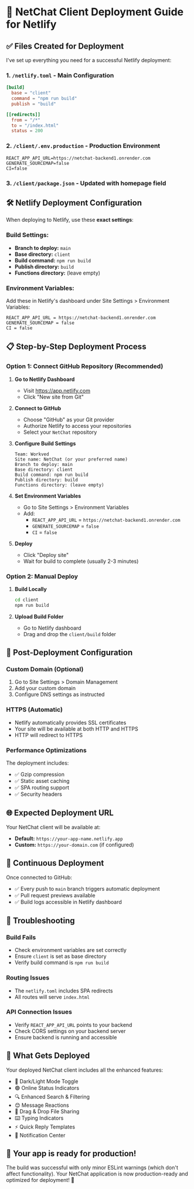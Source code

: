# 🚀 NetChat Client Deployment Guide for Netlify

## ✅ Files Created for Deployment

I've set up everything you need for a successful Netlify deployment:

### 1. `/netlify.toml` - Main Configuration
```toml
[build]
  base = "client"
  command = "npm run build"
  publish = "build"

[[redirects]]
  from = "/*"
  to = "/index.html"
  status = 200
```

### 2. `/client/.env.production` - Production Environment
```
REACT_APP_API_URL=https://netchat-backend1.onrender.com
GENERATE_SOURCEMAP=false
CI=false
```

### 3. `/client/package.json` - Updated with homepage field

## 🛠️ Netlify Deployment Configuration

When deploying to Netlify, use these **exact settings**:

### **Build Settings:**
- **Branch to deploy:** `main`
- **Base directory:** `client`
- **Build command:** `npm run build`
- **Publish directory:** `build`
- **Functions directory:** (leave empty)

### **Environment Variables:**
Add these in Netlify's dashboard under Site Settings > Environment Variables:
```
REACT_APP_API_URL = https://netchat-backend1.onrender.com
GENERATE_SOURCEMAP = false
CI = false
```

## 📋 Step-by-Step Deployment Process

### Option 1: Connect GitHub Repository (Recommended)

1. **Go to Netlify Dashboard**
   - Visit https://app.netlify.com
   - Click "New site from Git"

2. **Connect to GitHub**
   - Choose "GitHub" as your Git provider
   - Authorize Netlify to access your repositories
   - Select your `NetChat` repository

3. **Configure Build Settings**
   ```
   Team: Workved
   Site name: NetChat (or your preferred name)
   Branch to deploy: main
   Base directory: client
   Build command: npm run build
   Publish directory: build
   Functions directory: (leave empty)
   ```

4. **Set Environment Variables**
   - Go to Site Settings > Environment Variables
   - Add:
     - `REACT_APP_API_URL` = `https://netchat-backend1.onrender.com`
     - `GENERATE_SOURCEMAP` = `false`
     - `CI` = `false`

5. **Deploy**
   - Click "Deploy site"
   - Wait for build to complete (usually 2-3 minutes)

### Option 2: Manual Deploy

1. **Build Locally**
   ```bash
   cd client
   npm run build
   ```

2. **Upload Build Folder**
   - Go to Netlify dashboard
   - Drag and drop the `client/build` folder

## 🔧 Post-Deployment Configuration

### Custom Domain (Optional)
1. Go to Site Settings > Domain Management
2. Add your custom domain
3. Configure DNS settings as instructed

### HTTPS (Automatic)
- Netlify automatically provides SSL certificates
- Your site will be available at both HTTP and HTTPS
- HTTP will redirect to HTTPS

### Performance Optimizations
The deployment includes:
- ✅ Gzip compression
- ✅ Static asset caching
- ✅ SPA routing support
- ✅ Security headers

## 🌐 Expected Deployment URL

Your NetChat client will be available at:
- **Default:** `https://your-app-name.netlify.app`
- **Custom:** `https://your-domain.com` (if configured)

## 🔄 Continuous Deployment

Once connected to GitHub:
- ✅ Every push to `main` branch triggers automatic deployment
- ✅ Pull request previews available
- ✅ Build logs accessible in Netlify dashboard

## 🐛 Troubleshooting

### Build Fails
- Check environment variables are set correctly
- Ensure `client` is set as base directory
- Verify build command is `npm run build`

### Routing Issues
- The `netlify.toml` includes SPA redirects
- All routes will serve `index.html`

### API Connection Issues
- Verify `REACT_APP_API_URL` points to your backend
- Check CORS settings on your backend server
- Ensure backend is running and accessible

## 📱 What Gets Deployed

Your deployed NetChat client includes all the enhanced features:
- 🌙 Dark/Light Mode Toggle
- 🟢 Online Status Indicators
- 🔍 Enhanced Search & Filtering
- 😊 Message Reactions
- 📁 Drag & Drop File Sharing
- ⌨️ Typing Indicators
- ⚡ Quick Reply Templates
- 🔔 Notification Center

## 🎉 Your app is ready for production!

The build was successful with only minor ESLint warnings (which don't affect functionality). Your NetChat application is now production-ready and optimized for deployment! 🚀
